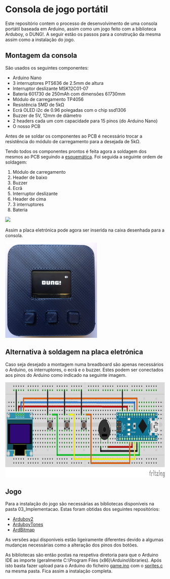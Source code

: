 # Consola de jogo portátil

Este repositório contem o processo de desenvolvimento de uma consola portátil baseada em Arduino, assim como um jogo feito com a biblioteca Arduboy, o DUNG!.
A seguir estão os passos para a construção da mesma assim como a instalação do jogo.

## Montagem da consola

São usados os seguintes componentes:
- Arduino Nano
- 3 interruptores PTS636 de 2.5mm de altura
- Interruptor deslizante MSK12C01-07
- Bateria 601730 de 250mAh com dimensões 6*17*30mm
- Módulo de carregamento TP4056
- Resistência SMD de 5kΩ 
- Ecrã OLED i2c de 0.96 polegadas com o chip ssd1306
- Buzzer de 5V, 12mm de diâmetro
- 2 headers cada um com capacidade para 15 pinos (do Arduino Nano)
- O nosso PCB

Antes de se soldar os componentes ao PCB é necessário trocar a resistência do módulo de carregamento para a desejada de 5kΩ.

Tendo todos os componentes prontos é feita agora a soldagem dos mesmos ao PCB seguindo a [esquemática](/02_Desenho/circuito.png). Foi seguida a seguinte ordem de soldagem:
1. Módulo de carregamento
2. Header de baixo
3. Buzzer
4. Ecrã
5. Interruptor deslizante
6. Header de cima
7. 3 interruptores
8. Bateria

<img src="/04_Teste/solda_feita.png" height="300">

Assim a placa eletrónica pode agora ser inserida na caixa desenhada para a consola.

<img src="/04_Teste/caixa.jpg" height="300">

## Alternativa à soldagem na placa eletrónica
Caso seja desejado a montagem numa breadboard são apenas necessários o Arduino, os interruptores, o ecrã e o buzzer. Estes podem ser conectados aos pinos do Arduino como indicado na seguinte imagem.

<img src="/02_Desenho/breadboard.png" height="300">

## Jogo
Para a instalação do jogo são necessárias as bibliotecas disponíveis na pasta 03_Implementacao. Estas foram obtidas dos seguintes repositórios:
- [Arduboy2](https://github.com/MLXXXp/Arduboy2)
- [ArduboyTones](https://github.com/MLXXXp/ArduboyTones)
- [ArdBitmap](https://github.com/igvina/ArdBitmap)

As versões aqui disponíveis estão ligeiramente diferentes devido a algumas mudanças necessárias como a alteração dos pinos dos botões.

As bibliotecas são então postas na respetiva diretoria para que o Arduino IDE as importe (geralmente C:\Program Files (x86)\Arduino\libraries).
Após isto basta fazer upload para o Arduino do ficheiro [game.ino](/03_Implementacao/game/game.ino) com o [sprites.c](/03_Implementacao/game/sprites.c) na mesma pasta. Fica assim a instalação completa.
